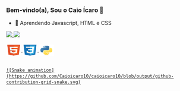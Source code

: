 ### Bem-vindo(a), Sou o Caio Ícaro  👋

- 🌱 Aprendendo Javascript, HTML e CSS

<div>
<a href="https://github.com/CaioIcaro10">
  <img height="180em" src="https://github-readme-stats.vercel.app/api?username=caioicaro10&show_icons=true&theme=dracula&include_all_commits=true&count_private=true"/>
  <img height="180em" src="https://github-readme-stats.vercel.app/api/top-langs/?username=caioicaro10&layout=compact&langs_count=7&theme=dark"/>
</div>
<div style="display: inline_block"><br>
<img align="center" alt="Rafa-HTML" height="30" width="40" src="https://raw.githubusercontent.com/devicons/devicon/master/icons/html5/html5-original.svg">
<img align="center" alt="Rafa-CSS" height="30" width="40" src="https://raw.githubusercontent.com/devicons/devicon/master/icons/css3/css3-original.svg">
<img align="center" alt="Rafa-Python" height="30" width="40" src="https://raw.githubusercontent.com/devicons/devicon/master/icons/python/python-original.svg">
</div>
  
  ##
  
    ![Snake animation](https://github.com/Caioicaro10/caioicaro10/blob/output/github-contribution-grid-snake.svg)

